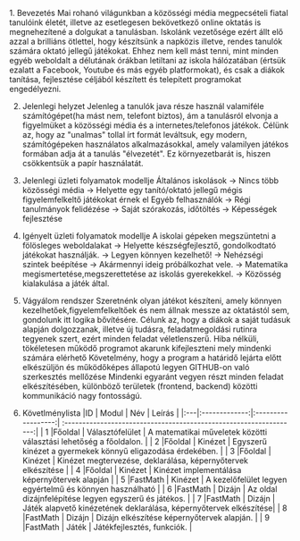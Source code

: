 ﻿﻿1. Bevezetés
Mai rohanó világunkban a közösségi média megpecsételi fiatal tanulóink életét, illetve az esetlegesen bekövetkező online oktatás is megnehezítené a dolgukat a tanulásban.
Iskolánk vezetősége ezért állt elő azzal a brilliáns ötlettel, hogy készítsünk a napközis illetve, rendes tanulók számára oktató
jellegű játékokat. Ehhez nem kell mást tenni, mint minden egyéb weboldalt
a délutának órákban letiltani az iskola hálózatában (értsük ezalatt a Facebook, Youtube és más egyéb platformokat), és csak a diákok tanítása, fejlesztése céljából készített és telepített programokat engedélyezni.

2. Jelenlegi helyzet
Jelenleg a tanulók java része használ valamiféle számítógépet(ha mást nem, telefont biztos), ám a tanulásról elvonja a figyelmüket a közösségi média és a internetes/telefonos játékok.
Célünk az, hogy az "unalmas" tollal írt formát leváltsuk, egy modern, számítógépeken használatos alkalmazásokkal, amely valamilyen játékos formában adja át a tanulás "élvezetét".
Ez környezetbarát is, hiszen csökkentsük a papír használatát.

3. Jelenlegi üzleti folyamatok modellje
Általános iskolások -> Nincs több közösségi média -> Helyette egy tanító/oktató jellegű mégis figyelemfelkeltő játékokat érnek el
Egyéb felhasználók -> Régi tanulmányok felidézése -> Saját szórakozás, időtöltés -> Képességek fejlesztése

4. Igényelt üzleti folyamatok modellje
A iskolai gépeken megszüntetni a fölösleges weboldalakat -> Helyette készségfejlesztő, gondolkodtató játékokat használják. -> Legyen könnyen kezelhető! -> Nehézségi szintek beépítése -> Akármennyi ideig próbálkozhat vele.
-> Matematika megismertetése,megszerettetése az iskolás gyerekekkel. -> Közösség kialakulása a játék által.

5. Vágyálom rendszer 
Szeretnénk olyan játékot készíteni, amely könnyen kezelhetőek,figyelemfelkeltőek és nem állnak messze az oktatástól
sem, gondolunk itt logika bővítésére.
Célunk az, hogy a diákok a saját tudásuk alapján dolgozzanak, illetve új tudásra, feladatmegoldási rutinra tegyenek szert, ezért minden feladat véletlenszerű.
Hiba nélküli, tökéletesen működő programot akarunk kifejleszteni mely mindenki számára elérhető
Követelmény, hogy a program a határidő lejárta előtt elkészüljön és működőképes állapotú legyen 
GITHUB-on való szerkesztés mellőzése
Mindenki egyaránt vegyen részt minden feladat elkészítésében, különböző területek (frontend, backend) közötti kommunikáció nagy fontosságú.

6. Követlménylista
|ID  |  Modul        |    Név             | Leírás                                                             |
|:---|:-------------:|:------------------:| :-----------------------------------------------------------------:|
| 1  |Főoldal        |  Választófelület   |  A matematikai műveletek közötti választási lehetőség a főoldalon. |
| 2  |Főoldal        |  Kinézet           |  Egyszerű kinézet a gyermekek könnyű eligazodása érdekében.        |
| 3  |Főoldal        |  Kinézet           |  Kinézet megtervezése, deklarálása, képernyőtervek elkészítése     |
| 4  |Főoldal        |  Kinézet           |  Kinézet implementálása képernyőtervek alapján                     |
| 5  |FastMath       |  Kinézet           |  A kezelőfelület legyen egyértelmű és könnyen használható          |
| 6  |FastMath       |  Dizájn            |  Az oldal dizájnfelépítése legyen egyszerű és játékos.             |
| 7  |FastMath       |  Dizájn            |  Játék alapvető kinézetének deklarálása, képernyőtervek elkészítése|
| 8  |FastMath       |  Dizájn            |  Dizájn elkészítése képernyőtervek alapján.                        |
| 9  |FastMath       |  Játék             |  Játékfejlesztés, funkciók.                                        |

